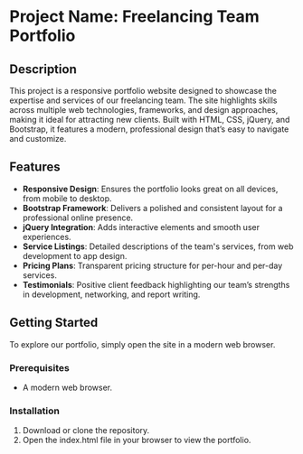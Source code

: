 # Project Name: Freelancing Team Portfolio

## Description

This project is a responsive portfolio website designed to showcase the expertise and services of our freelancing team. The site highlights skills across multiple web technologies, frameworks, and design approaches, making it ideal for attracting new clients. Built with HTML, CSS, jQuery, and Bootstrap, it features a modern, professional design that’s easy to navigate and customize.

## Features

- **Responsive Design**: Ensures the portfolio looks great on all devices, from mobile to desktop.
- **Bootstrap Framework**: Delivers a polished and consistent layout for a professional online presence.
- **jQuery Integration**:  Adds interactive elements and smooth user experiences.
- **Service Listings**:  Detailed descriptions of the team's services, from web development to app design.
- **Pricing Plans**:  Transparent pricing structure for per-hour and per-day services.
- **Testimonials**:  Positive client feedback highlighting our team’s strengths in development, networking, and report writing.

## Getting Started

To explore our portfolio, simply open the site in a modern web browser.

### Prerequisites

- A modern web browser.

### Installation

1. Download or clone the repository.
2. Open the index.html file in your browser to view the portfolio.

